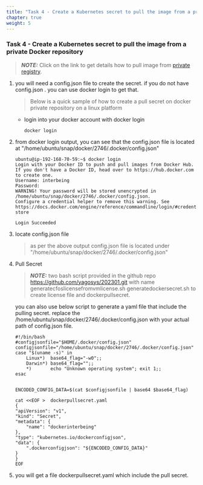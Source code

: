 ```yaml
---
title: "Task 4 - Create a Kubernetes secret to pull the image from a private Docker repository"
chapter: true
weight: 5
---
```


### Task 4 - Create a Kubernetes secret to pull the image from a private Docker repository

> **_NOTE:_** Click on the link to get details how to pull image from [private registry](https://kubernetes.io/docs/tasks/configure-pod-container/pull-image-private-registry/).


1. you will need a config.json file to create the secret. if you do not have config.json . you can use docker login to  get that.
    > Below is a quick sample of how to create a pull secret on docker private repository on a linux platform

    * login into your docker account with docker login 

        ```
        docker login
        ```

1. from docker login output, you can see that the config.json file is located at "/home/ubuntu/snap/docker/2746/.docker/config.json"

    ```
    ubuntu@ip-192-168-70-59:~$ docker login
    Login with your Docker ID to push and pull images from Docker Hub. If you don't have a Docker ID, head over to https://hub.docker.com to create one.
    Username: interbeing
    Password:
    WARNING! Your password will be stored unencrypted in /home/ubuntu/snap/docker/2746/.docker/config.json.
    Configure a credential helper to remove this warning. See
    https://docs.docker.com/engine/reference/commandline/login/#credentials-store

    Login Succeeded
    ```

1. locate config.json file 
    > as per the above output config.json file is located under "/home/ubuntu/snap/docker/2746/.docker/config.json"

1. Pull Secret

    > **_NOTE:_** two bash script provided in the github repo  https://github.com/yagosys/202301.git  with name generatecfoslicensefromvmlicense.sh  generatedockersecret.sh to create license file and dockerpullsecret. 

    you can also use below script to generate a yaml file that include the pulling secret.  replace the /home/ubuntu/snap/docker/2746/.docker/config.json with your actual path of config.json file.
    
    ```
    #!/bin/bash
    #configjsonfile="$HOME/.docker/config.json"
    configjsonfile="/home/ubuntu/snap/docker/2746/.docker/config.json"
    case "$(uname -s)" in
        Linux*)  base64_flag="-w0";;
        Darwin*) base64_flag="";;
        *)       echo "Unknown operating system"; exit 1;;
    esac


    ENCODED_CONFIG_DATA=$(cat $configjsonfile | base64 $base64_flag)

    cat <<EOF >  dockerpullsecret.yaml
    {
    "apiVersion": "v1",
    "kind": "Secret",
    "metadata": {
        "name": "dockerinterbeing"
    },
    "type": "kubernetes.io/dockerconfigjson",
    "data": {
        ".dockerconfigjson": "${ENCODED_CONFIG_DATA}"
    }
    }
    EOF
    ```

1. you will get a file dockerpullsecret.yaml which include the pull secret. 


